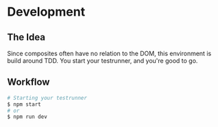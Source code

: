 # Development

## The Idea

Since composites often have no relation to the DOM, this environment is build around TDD. You start your testrunner, and you're good to go.

## Workflow

```bash
# Starting your testrunner
$ npm start
# or
$ npm run dev
```
